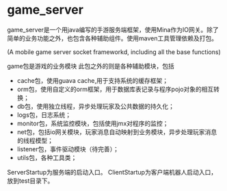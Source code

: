 # game_server
  game_server是一个用java编写的手游服务端框架，使用Mina作为IO网关。除了简单的业务功能之外，也包含各种辅助组件。使用maven工具管理依赖及打包。
  
  (A mobile game server socket frameworkd, including all the base functions)
  
  game包是游戏的业务模块
  此包之外的则是各种辅助模块，包括
  * cache包，使用guava cache,用于支持系统的缓存框架；　　
  * orm包，使用自定义的orm框架，用于数据库表记录与程序pojo对象的相互转换；　　　
  * db包，使用独立线程，异步处理玩家及公共数据的持久化；　　
  * logs包，日志系统；　
  * monitor包，系统监控模块，包括使用jmx对程序的监控； 　　
  * net包，包括io网关模块，玩家消息自动映射到业务模块，异步处理玩家消息的线程模型；　　
  * listener包，事件驱动模块（待完善）； 　　
  * utils包，各种工具类； 　　


  ServerStartup为服务端的启动入口。
  ClientStartup为客户端机器人启动入口，放到test目录下。
